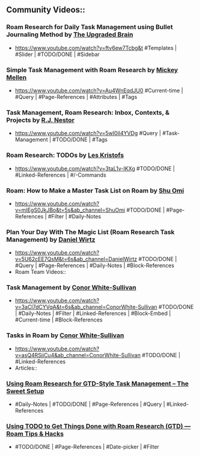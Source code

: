 ## Community Videos::
### Roam Research for Daily Task Management using Bullet Journaling Method by [The Upgraded Brain](The%20Upgraded%20Brain.md)
- <https://www.youtube.com/watch?v=ftv6ew7Tcbg&t>
#Templates | #Slider | #TODO/DONE | #Sidebar
### Simple Task Management with Roam Research by [Mickey Mellen](Mickey%20Mellen.md)
- <https://www.youtube.com/watch?v=Au4WnEqdJU0>
#Current-time | #Query | #Page-References | #Attributes | #Tags
### Task Management, Roam Research: Inbox, Contexts, & Projects by [R.J. Nestor](R.J.%20Nestor.md)
- <https://www.youtube.com/watch?v=5wI0il4YVDg>
#Query | #Task-Management | #TODO/DONE | #Tags 

### Roam Research: TODOs by [Les Kristofs](Les%20Kristofs.md)
- <https://www.youtube.com/watch?v=3taL1v-IKXg>
#TODO/DONE | #Linked-References | #/-Commands
### Roam: How to Make a Master Task List on Roam by [Shu Omi](Shu%20Omi.md)
- <https://www.youtube.com/watch?v=mIEgS0JkJBo&t=5s&ab_channel=ShuOmi>
#TODO/DONE | #Page-References | #Filter | #Daily-Notes 
### Plan Your Day With The Magic List (Roam Research Task Management) by [Daniel Wirtz](Daniel%20Wirtz.md)
- <https://www.youtube.com/watch?v=5U62cEE7QsM&t=6s&ab_channel=DanielWirtz>
#TODO/DONE | #Query | #Page-References | #Daily-Notes | #Block-References 
- Roam Team Videos::
### Task Management by [Conor White-Sullivan](Conor%20White-Sullivan.md)
- <https://www.youtube.com/watch?v=3aCl7dCYVqA&t=6s&ab_channel=ConorWhite-Sullivan>
#TODO/DONE | #Daily-Notes | #Filter | #Linked-References | #Block-Embed | #Current-time | #Block-References
### Tasks in Roam by [Conor White-Sullivan](Conor%20White-Sullivan.md)
- <https://www.youtube.com/watch?v=asQ4RSjjCu4&ab_channel=ConorWhite-Sullivan>
#TODO/DONE | #Linked-References 
- Articles::
### [Using Roam Research for GTD-Style Task Management – The Sweet Setup](https://thesweetsetup.com/using-roam-research-for-gtd-style-task-management/)
- #Daily-Notes | #TODO/DONE | #Page-References | #Query | #Linked-References 
### [Using TODO to Get Things Done with Roam Research (GTD) — Roam Tips & Hacks](https://www.roamtips.com/home/use-todo-get-things-done-roam-research-gtd)
- #TODO/DONE | #Page-References | #Date-picker | #Filter